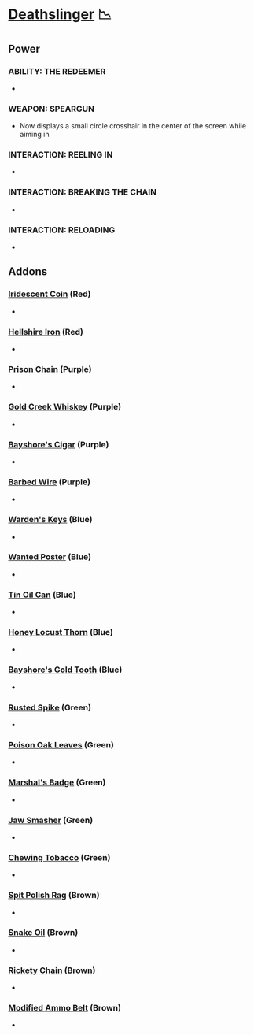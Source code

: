 # [Deathslinger](<https://deadbydaylight.wiki.gg/wiki/Caleb_Quinn>) 📉

## Power

### ABILITY: THE REDEEMER

-


### WEAPON: SPEARGUN

- Now displays a small circle crosshair in the center of the screen while aiming in


### INTERACTION: REELING IN

-


### INTERACTION: BREAKING THE CHAIN

-


### INTERACTION: RELOADING

-


## Addons

### [Iridescent Coin](<https://deadbydaylight.wiki.gg/wiki/Iridescent_Coin>) (Red)

-


### [Hellshire Iron](<https://deadbydaylight.wiki.gg/wiki/Hellshire_Iron>) (Red)

-


### [Prison Chain](<https://deadbydaylight.wiki.gg/wiki/Prison_Chain>) (Purple)

-


### [Gold Creek Whiskey](<https://deadbydaylight.wiki.gg/wiki/Gold_Creek_Whiskey>) (Purple)

-


### [Bayshore's Cigar](<https://deadbydaylight.wiki.gg/wiki/Bayshore%27s_Cigar>) (Purple)

-


### [Barbed Wire](<https://deadbydaylight.wiki.gg/wiki/Barbed_Wire>) (Purple)

-


### [Warden's Keys](<https://deadbydaylight.wiki.gg/wiki/Warden%27s_Keys>) (Blue)

-


### [Wanted Poster](<https://deadbydaylight.wiki.gg/wiki/Wanted_Poster>) (Blue)

-


### [Tin Oil Can](<https://deadbydaylight.wiki.gg/wiki/Tin_Oil_Can>) (Blue)

-


### [Honey Locust Thorn](<https://deadbydaylight.wiki.gg/wiki/Honey_Locust_Thorn>) (Blue)

-


### [Bayshore's Gold Tooth](<https://deadbydaylight.wiki.gg/wiki/Bayshore%27s_Gold_Tooth>) (Blue)

-


### [Rusted Spike](<https://deadbydaylight.wiki.gg/wiki/Rusted_Spike>) (Green)

-


### [Poison Oak Leaves](<https://deadbydaylight.wiki.gg/wiki/Poison_Oak_Leaves>) (Green)

-


### [Marshal's Badge](<https://deadbydaylight.wiki.gg/wiki/Marshal%27s_Badge>) (Green)

-


### [Jaw Smasher](<https://deadbydaylight.wiki.gg/wiki/Jaw_Smasher>) (Green)

-


### [Chewing Tobacco](<https://deadbydaylight.wiki.gg/wiki/Chewing_Tobacco>) (Green)

-


### [Spit Polish Rag](<https://deadbydaylight.wiki.gg/wiki/Spit_Polish_Rag>) (Brown)

-


### [Snake Oil](<https://deadbydaylight.wiki.gg/wiki/Snake_Oil>) (Brown)

-


### [Rickety Chain](<https://deadbydaylight.wiki.gg/wiki/Rickety_Chain>) (Brown)

-


### [Modified Ammo Belt](<https://deadbydaylight.wiki.gg/wiki/Modified_Ammo_Belt>) (Brown)

-

